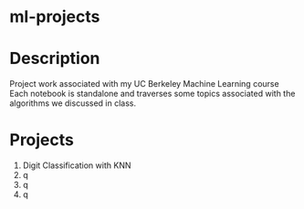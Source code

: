 # ml-projects
# Description
Project work associated with my UC Berkeley Machine Learning course 
Each notebook is standalone and traverses some topics associated with the algorithms we discussed in class.
# Projects
  1. Digit Classification with KNN
  2. q
  3. q
  4. q

